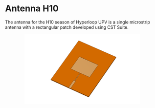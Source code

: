 # Antenna H10

The antenna for the H10 season of Hyperloop UPV is a single microstrip antenna with a rectangular patch developed using CST Suite.

<p align="center" width="100%">
    <img width="75%" src="https://github.com/HyperloopUPV-H8/antenna-H10/blob/main/v3_3D.png">
</p>
